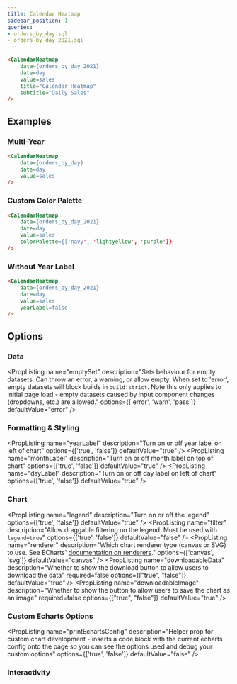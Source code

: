 ```yaml
---
title: Calendar Heatmap
sidebar_position: 1
queries:
- orders_by_day.sql
- orders_by_day_2021.sql
---
```


<DocTab>
    <div slot='preview'>
        <CalendarHeatmap 
            data={orders_by_day_2021}    
            date=day
            value=sales
            title="Calendar Heatmap"
            subtitle="Daily Sales"
        />
    </div>

```markdown
<CalendarHeatmap 
    data={orders_by_day_2021}
    date=day
    value=sales
    title="Calendar Heatmap"
    subtitle="Daily Sales"
/>
```
</DocTab>



## Examples

### Multi-Year

<DocTab>
    <div slot='preview'>
        <CalendarHeatmap 
            data={orders_by_day}    
            date=day
            value=sales
        />
    </div>

```markdown
<CalendarHeatmap 
    data={orders_by_day}
    date=day
    value=sales
/>
```
</DocTab>


### Custom Color Palette

<DocTab>
    <div slot='preview'>
        <CalendarHeatmap
            data={orders_by_day_2021}
            date=day
            value=sales
            colorPalette={['navy', 'lightyellow', 'purple']}
        />
    </div>

```markdown
<CalendarHeatmap
    data={orders_by_day_2021}
    date=day
    value=sales
    colorPalette={['navy', 'lightyellow', 'purple']}
/>
```
</DocTab>


### Without Year Label

<DocTab>
    <div slot='preview'>
        <CalendarHeatmap 
            data={orders_by_day_2021}    
            date=day
            value=sales
            yearLabel=false
        />
    </div>

```markdown
<CalendarHeatmap 
    data={orders_by_day_2021}
    date=day
    value=sales
    yearLabel=false
/> 
```
</DocTab>

## Options

### Data

<PropListing 
    name="data"
    description="Query name, wrapped in curly braces"
    required=true
    options="query name"
/>
<PropListing 
    name="date"
    description="Date column to use for the calendar"
    required=true
    options="column name"
/>
<PropListing 
    name="value"
    description="Numeric column to use for the y-axis"
    required=true
    options="column name"
/>
<PropListing 
    name="min"
    description="Minimum number for the calendar heatmap's color scale"
    options="number"
    defaultValue="min of value column"
/>
<PropListing 
    name="max"
    description="Maximum number for the calendar heatmap's color scale"
    options="number"
    defaultValue="max of value column"
/>
<PropListing 
    name="emptySet"
    description="Sets behaviour for empty datasets. Can throw an error, a warning, or allow empty. When set to 'error', empty datasets will block builds in `build:strict`. Note this only applies to initial page load - empty datasets caused by input component changes (dropdowns, etc.) are allowed."
    options={['error', 'warn', 'pass']}
    defaultValue="error"
/>
<PropListing 
    name="emptyMessage"
    description="Text to display when an empty dataset is received - only applies when `emptySet` is 'warn' or 'pass', or when the empty dataset is a result of an input component change (dropdowns, etc.)."
    options="string"
    defaultValue="No records"
/>

### Formatting & Styling

<PropListing 
    name="colorPalette"
    description="Array of colors to form the gradient for the heatmap. Remember to wrap your array in curly braces."
    options="array of color codes - e.g., {`colorPalette={['navy', 'white', '#c9c9c9']}`}"
/>
<PropListing 
    name="valueFmt"
    description="Format to use for value column (<a class=markdown href='/core-concepts/formatting'>see available formats<a/>)"
    options="Excel-style format | built-in format name | custom format name"
/>
<PropListing 
    name="yearLabel"
    description="Turn on or off year label on left of chart"
    options={['true', 'false']}
    defaultValue="true"
/>
<PropListing 
    name="monthLabel"
    description="Turn on or off month label on top of chart"
    options={['true', 'false']}
    defaultValue="true"
/>
<PropListing 
    name="dayLabel"
    description="Turn on or off day label on left of chart"
    options={['true', 'false']}
    defaultValue="true"
/>

### Chart

<PropListing 
    name="title"
    description="Chart title. Appears at top left of chart."
    options="string"
/>
<PropListing 
    name="subtitle"
    description="Chart subtitle. Appears just under title."
    options="string"
/>
<PropListing 
    name="chartAreaHeight"
    description="Minimum height of the chart area (excl. header and footer) in pixels. Adjusting the height affects all viewport sizes and may impact the mobile UX."
    options="number"
    defaultValue="auto set based on y-axis values"
/>
<PropListing 
    name="legend"
    description="Turn on or off the legend"
    options={['true', 'false']}
    defaultValue="true"
/>
<PropListing 
    name="filter"
    description="Allow draggable filtering on the legend. Must be used with `legend=true`"
    options={['true', 'false']}
    defaultValue="false"
/>
<PropListing 
    name="renderer"
    description="Which chart renderer type (canvas or SVG) to use. See ECharts' <a href='https://echarts.apache.org/handbook/en/best-practices/canvas-vs-svg/' class=markdown>documentation on renderers</a>."
    options={['canvas', 'svg']}
    defaultValue="canvas"
/>
<PropListing
    name="downloadableData"
    description="Whether to show the download button to allow users to download the data"
    required=false
    options={["true", "false"]}
    defaultValue="true"
/>
<PropListing
    name="downloadableImage"
    description="Whether to show the button to allow users to save the chart as an image"
    required=false
    options={["true", "false"]}
    defaultValue="true"
/>

### Custom Echarts Options

<PropListing 
    name="echartsOptions"
    description="Custom Echarts options to override the default options. See <a href='/components/echarts-options/' class=markdown>reference page</a> for available options."
    options="{`{{exampleOption:'exampleValue'}}`}"
/>
<PropListing 
    name="seriesOptions"
    description="Custom Echarts options to override the default options for all series in the chart. This loops through the series to apply the settings rather than having to specify every series manually using `echartsOptions` See <a href='/components/echarts-options/' class=markdown>reference page</a> for available options."
    options="{`{{exampleSeriesOption:'exampleValue'}}`}"
/>
<PropListing 
    name="printEchartsConfig"
    description="Helper prop for custom chart development - inserts a code block with the current echarts config onto the page so you can see the options used and debug your custom options"
    options={['true', 'false']}
    defaultValue="false"
/>

### Interactivity

<PropListing
    name=connectGroup
    description="Group name to connect this chart to other charts for synchronized tooltip hovering. Charts with the same `connectGroup` name will become connected"
/>

